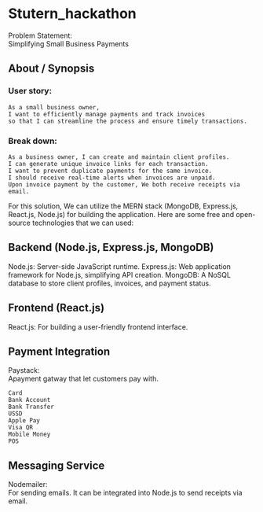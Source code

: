 # Stutern_hackathon
Problem Statement:\
Simplifying Small Business Payments

## About / Synopsis

### User story:
    As a small business owner,
    I want to efficiently manage payments and track invoices
    so that I can streamline the process and ensure timely transactions.

### Break down:
    As a business owner, I can create and maintain client profiles.
    I can generate unique invoice links for each transaction.
    I want to prevent duplicate payments for the same invoice.
    I should receive real-time alerts when invoices are unpaid.
    Upon invoice payment by the customer, We both receive receipts via email.

For this solution, We can utilize the MERN stack (MongoDB, Express.js, React.js, Node.js) for building the application.
Here are some free and open-source technologies that we can used:

## Backend (Node.js, Express.js, MongoDB)

Node.js: Server-side JavaScript runtime.
Express.js: Web application framework for Node.js, simplifying API creation.
MongoDB: A NoSQL database to store client profiles, invoices, and payment status.

## Frontend (React.js)

React.js: For building a user-friendly frontend interface.

## Payment Integration

Paystack:\
Apayment gatway that let customers pay with.

    Card
    Bank Account
    Bank Transfer
    USSD
    Apple Pay
    Visa QR
    Mobile Money
    POS

## Messaging Service

Nodemailer:\
For sending emails. It can be integrated into Node.js to send receipts via email.
